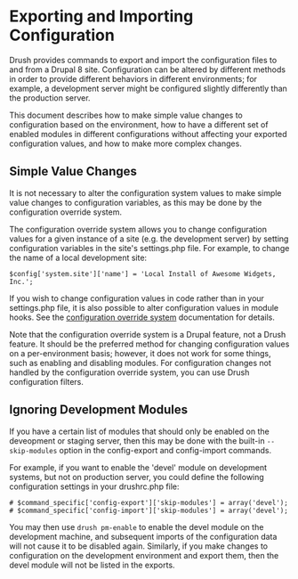 # Exporting and Importing Configuration

Drush provides commands to export and import the configuration files
to and from a Drupal 8 site.  Configuration can be altered by different
methods in order to provide different behaviors in different environments;
for example, a development server might be configured slightly differently
than the production server.

This document describes how to make simple value changes to configuration
based on the environment, how to have a different set of enabled modules
in different configurations without affecting your exported configuration
values, and how to make more complex changes.

## Simple Value Changes

It is not necessary to alter the configuration system values to 
make simple value changes to configuration variables, as this may be
done by the configuration override system.

The configuration override system allows you to change configuration
values for a given instance of a site (e.g. the development server) by
setting configuration variables in the site's settings.php file.
For example, to change the name of a local development site:
```
$config['system.site']['name'] = 'Local Install of Awesome Widgets, Inc.';
```
If you wish to change configuration values in code rather than in
your settings.php file, it is also possible to alter configuration
values in module hooks.   See the [configuration override system](https://www.drupal.org/node/1928898)
documentation for details.

Note that the configuration override system is a Drupal feature, not
a Drush feature. It should be the preferred method for changing
configuration values on a per-environment basis; however, it does not
work for some things, such as enabling and disabling modules.  For
configuration changes not handled by the configuration override system,
you can use Drush configuration filters.

## Ignoring Development Modules

If you have a certain list of modules that should only be enabled on
the deveopment or staging server, then this may be done with the
built-in `--skip-modules` option in the config-export and config-import
commands.

For example, if you want to enable the 'devel' module on development
systems, but not on production server, you could define the following
configuration settings in your drushrc.php file:
```
# $command_specific['config-export']['skip-modules'] = array('devel');
# $command_specific['config-import']['skip-modules'] = array('devel');
```
You may then use `drush pm-enable` to enable the devel module on the
development machine, and subsequent imports of the configuration data
will not cause it to be disabled again.  Similarly, if you make changes
to configuration on the development environment and export them, then
the devel module will not be listed in the exports.

